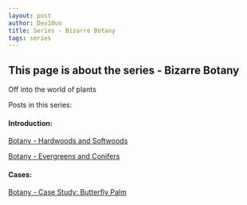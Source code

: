 ```yaml
---
layout: post
author: Dev10us
title: Series - Bizarre Botany
tags: series
---
```


## This page is about the series - Bizarre Botany

Off into the world of plants

Posts in this series:

#### Introduction:

[Botany - Hardwoods and Softwoods](https://1d10t1c-stud10s.github.io/scripta-mirabilia/2024-05-04/hardwoods-and-softwoods)

[Botany - Evergreens and Conifers](https://1d10t1c-stud10s.github.io/scripta-mirabilia/2024-05-06/evergreens-and-conifers)

#### Cases:

[Botany - Case Study: Butterfly Palm](https://1d10t1c-stud10s.github.io/scripta-mirabilia/2024-05-05/butterfly-palm)

